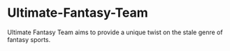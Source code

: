 # Ultimate-Fantasy-Team
Ultimate Fantasy Team aims to provide a unique twist on the stale genre of fantasy sports.
